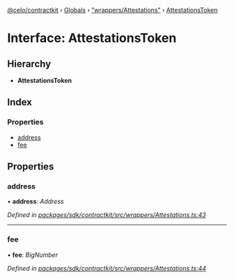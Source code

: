 [@celo/contractkit](../README.md) › [Globals](../globals.md) › ["wrappers/Attestations"](../modules/_wrappers_attestations_.md) › [AttestationsToken](_wrappers_attestations_.attestationstoken.md)

# Interface: AttestationsToken

## Hierarchy

* **AttestationsToken**

## Index

### Properties

* [address](_wrappers_attestations_.attestationstoken.md#address)
* [fee](_wrappers_attestations_.attestationstoken.md#fee)

## Properties

###  address

• **address**: *Address*

*Defined in [packages/sdk/contractkit/src/wrappers/Attestations.ts:43](https://github.com/celo-org/celo-monorepo/blob/contractkit-v1.2.2/packages/sdk/contractkit/src/wrappers/Attestations.ts#L43)*

___

###  fee

• **fee**: *BigNumber*

*Defined in [packages/sdk/contractkit/src/wrappers/Attestations.ts:44](https://github.com/celo-org/celo-monorepo/blob/contractkit-v1.2.2/packages/sdk/contractkit/src/wrappers/Attestations.ts#L44)*
